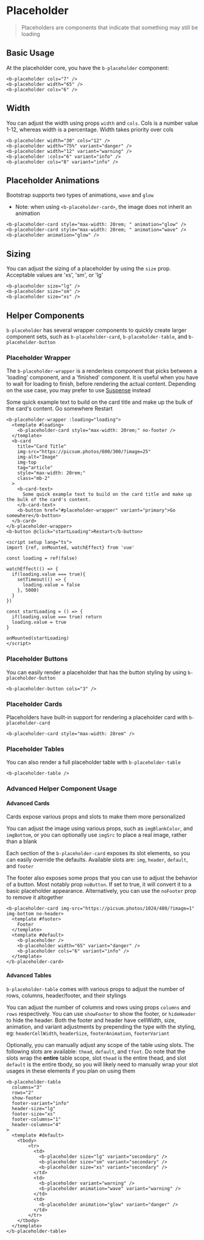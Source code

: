 # Placeholder

> Placeholders are components that indicate that something may still be loading

## Basic Usage

At the placeholder core, you have the `b-placeholder` component:

<b-card>
  <b-placeholder />
  <b-placeholder width="65" variant="danger" />
  <b-placeholder cols="6" variant="info" />
</b-card>

```vue-html
<b-placeholder cols="7" />
<b-placeholder width="65" />
<b-placeholder cols="6" />
```

## Width

You can adjust the width using props `width` and `cols`. Cols is a number value 1-12, whereas width is a percentage. Width takes priority over cols

<b-card>
  <b-placeholder width="30" cols="12" />
  <b-placeholder width="75%" variant="danger" />
  <b-placeholder width="12" variant="warning" />
  <b-placeholder :cols="6" variant="info" />
  <b-placeholder cols="8" variant="info" />
</b-card>

```vue-html
<b-placeholder width="30" cols="12" />
<b-placeholder width="75%" variant="danger" />
<b-placeholder width="12" variant="warning" />
<b-placeholder :cols="6" variant="info" />
<b-placeholder cols="8" variant="info" />
```

## Placeholder Animations

Bootstrap supports two types of animations, `wave` and `glow`

* Note: when using `<b-placeholder-card>`, the image does not inherit an animation

<b-card>
  <b-placeholder-card style="max-width: 20rem; " animation="glow" />
  <b-placeholder-card style="max-width: 20rem; " animation="wave" />
  <b-placeholder animation="glow" />
</b-card>

```vue-html
<b-placeholder-card style="max-width: 20rem; " animation="glow" />
<b-placeholder-card style="max-width: 20rem; " animation="wave" />
<b-placeholder animation="glow" />
```

## Sizing

You can adjust the sizing of a placeholder by using the `size` prop. Acceptable values are 'xs', 'sm', or 'lg'

<b-card>
  <b-placeholder size="lg" />
  <b-placeholder size="sm" />
  <b-placeholder size="xs" />
</b-card>

```vue-html
<b-placeholder size="lg" />
<b-placeholder size="sm" />
<b-placeholder size="xs" />
```

## Helper Components

`b-placeholder` has several wrapper components to quickly create larger component sets, such as `b-placeholder-card`, `b-placeholder-table`, and `b-placeholder-button`

### Placeholder Wrapper

The `b-placeholder-wrapper` is a renderless component that picks between a 'loading' component, and a 'finished' component. It is useful when you have to wait for loading to finish, before rendering the actual content. Depending on the use case, you may prefer to use [Suspense](https://vuejs.org/guide/built-ins/suspense.html) instead

<b-card>
  <b-placeholder-wrapper :loading="loading">
    <template #loading>
      <b-placeholder-card style="max-width: 20rem;" no-footer />
    </template>
    <b-card
      title="Card Title"
      img-src="https://picsum.photos/600/300/?image=25"
      img-alt="Image"
      img-top
      tag="article"
      style="max-width: 20rem;"
      class="mb-2"
    >
      <b-card-text>
        Some quick example text to build on the card title and make up the bulk of the card's content.
      </b-card-text>
      <b-button href="#placeholder-wrapper" variant="primary">Go somewhere</b-button>
    </b-card>
  </b-placeholder-wrapper>
  <b-button @click="startLoading">Restart</b-button>
</b-card>

```vue-html
<b-placeholder-wrapper :loading="loading"> 
  <template #loading>
    <b-placeholder-card style="max-width: 20rem;" no-footer />
  </template>
  <b-card
    title="Card Title"
    img-src="https://picsum.photos/600/300/?image=25"
    img-alt="Image"
    img-top
    tag="article"
    style="max-width: 20rem;"
    class="mb-2"
  >
    <b-card-text>
      Some quick example text to build on the card title and make up the bulk of the card's content.
    </b-card-text>
    <b-button href="#placeholder-wrapper" variant="primary">Go somewhere</b-button>
  </b-card>
</b-placeholder-wrapper>
<b-button @click="startLoading">Restart</b-button>

<script setup lang="ts">
import {ref, onMounted, watchEffect} from 'vue'

const loading = ref(false)

watchEffect(() => {
  if(loading.value === true){
    setTimeout(() => {
      loading.value = false
    }, 5000)
  }
})

const startLoading = () => {
  if(loading.value === true) return
  loading.value = true
}

onMounted(startLoading)
</script>
```

### Placeholder Buttons

You can easily render a placeholder that has the button styling by using `b-placeholder-button`

<b-card>
  <b-placeholder-button cols="3" />
</b-card>

```vue-html
<b-placeholder-button cols="3" />
```

### Placeholder Cards

Placeholders have built-in support for rendering a placeholder card with `b-placeholder-card`

<b-card>
  <b-placeholder-card style="max-width: 20rem" />
</b-card>

```vue-html
<b-placeholder-card style="max-width: 20rem" />
```

### Placeholder Tables

You can also render a full placeholder table with `b-placeholder-table`

<b-card>
  <b-placeholder-table />
</b-card>

```vue-html
<b-placeholder-table />
```

### Advanced Helper Component Usage

#### Advanced Cards

Cards expose various props and slots to make them more personalized

You can adjust the image using various props, such as `imgBlankColor`, and `imgBottom`, or you can optionally use `imgSrc` to place a real image, rather than a blank

Each section of the `b-placeholder-card` exposes its slot elements, so you can easily override the defaults. Available slots are: `img`, `header`, `default`, and `footer`

The footer also exposes some props that you can use to adjust the behavior of a button. Most notably prop `noButton`. If set to true, it will convert it to a basic placeholder appearance. Alternatively, you can use the `noFooter` prop to remove it altogether

<b-card>
  <b-placeholder-card img-src="https://picsum.photos/1024/480/?image=1" img-bottom no-header>
    <template #footer>
      Footer
    </template>
    <template #default>
      <b-placeholder />
      <b-placeholder width="65" variant="danger" />
      <b-placeholder cols="6" variant="info" />
    </template>
  </b-placeholder-card>
</b-card>

```vue-html
<b-placeholder-card img-src="https://picsum.photos/1024/480/?image=1" img-bottom no-header>
  <template #footer>
    Footer
  </template>
  <template #default>
    <b-placeholder />
    <b-placeholder width="65" variant="danger" />
    <b-placeholder cols="6" variant="info" />
  </template>
</b-placeholder-card>
```

#### Advanced Tables

`b-placeholder-table` comes with various props to adjust the number of rows, columns, header/footer, and their stylings

You can adjust the number of columns and rows using props `columns` and `rows` respectively. You can use `showFooter` to show the footer, or `hideHeader` to hide the header. Both the footer and header have cellWidth, size, animation, and variant adjustments by prepending the type with the styling, eg: `headerCellWidth`, `headerSize`, `footerAnimation`, `footerVariant`

Optionally, you can manually adjust any scope of the table using slots. The following slots are available: `thead`, `default`, and `tfoot`. Do note that the slots wrap the **entire** table scope, slot `thead` is the entire thead, and slot `default` is the entire tbody, so you will likely need to manually wrap your slot usages in these elements if you plan on using them

<b-card>
  <b-placeholder-table
    columns="3"
    rows="2"
    show-footer
    footer-variant="info"
    header-size="lg"
    footer-size="xs"
    footer-columns="1"
    header-columns="4"
  >
    <template #default>
      <tbody>
          <tr>
            <td>
              <b-placeholder size="lg" variant="secondary" />
              <b-placeholder size="sm" variant="secondary" />
              <b-placeholder size="xs" variant="secondary" />
            </td>
            <td>
              <b-placeholder variant="warning" />
              <b-placeholder animation="wave" variant="warning" />
            </td>
            <td>
              <b-placeholder animation="glow" variant="danger" />
            </td>
          </tr>
      </tbody>
    </template>
  </b-placeholder-table>
</b-card>

```vue-html
<b-placeholder-table 
  columns="3" 
  rows="2" 
  show-footer 
  footer-variant="info" 
  header-size="lg" 
  footer-size="xs" 
  footer-columns="1" 
  header-columns="4"
>
  <template #default>
    <tbody>
        <tr>
          <td>
            <b-placeholder size="lg" variant="secondary" />
            <b-placeholder size="sm" variant="secondary" />
            <b-placeholder size="xs" variant="secondary" />
          </td>
          <td>
            <b-placeholder variant="warning" />
            <b-placeholder animation="wave" variant="warning" />
          </td>
          <td>
            <b-placeholder animation="glow" variant="danger" />
          </td>
        </tr>
    </tbody>
  </template>
</b-placeholder-table>
```

<ComponentReference :data="data"></ComponentReference>

<script setup lang="ts">
import {data} from '../../data/components/placeholder.data'
import ComponentReference from '../../components/ComponentReference.vue'
import {
  BPlaceholderButton,
  BPlaceholderTable,
  BPlaceholderWrapper,
  BPlaceholderCard,
  BCard,
  BButton,
  BPlaceholder,
  BCardText
} from 'bootstrap-vue-next'
import {ref, onMounted, watchEffect} from 'vue'

const loading = ref(false)

watchEffect(() => {
  if(loading.value === true){
    setTimeout(() => {
      loading.value = false
    }, 5000)
  }
})

const startLoading = () => {
  if(loading.value === true) return
  loading.value = true
}

onMounted(startLoading)
</script>
